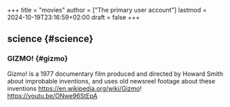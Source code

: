 +++
title = "movies"
author = ["The primary user account"]
lastmod = 2024-10-19T23:16:59+02:00
draft = false
+++

## science {#science}


### GIZMO! {#gizmo}

Gizmo! is a 1977 documentary film produced and directed by Howard Smith about improbable inventions, and uses old newsreel footage about these inventions
<https://en.wikipedia.org/wiki/Gizmo>! <https://youtu.be/ONwe96StEpA>
